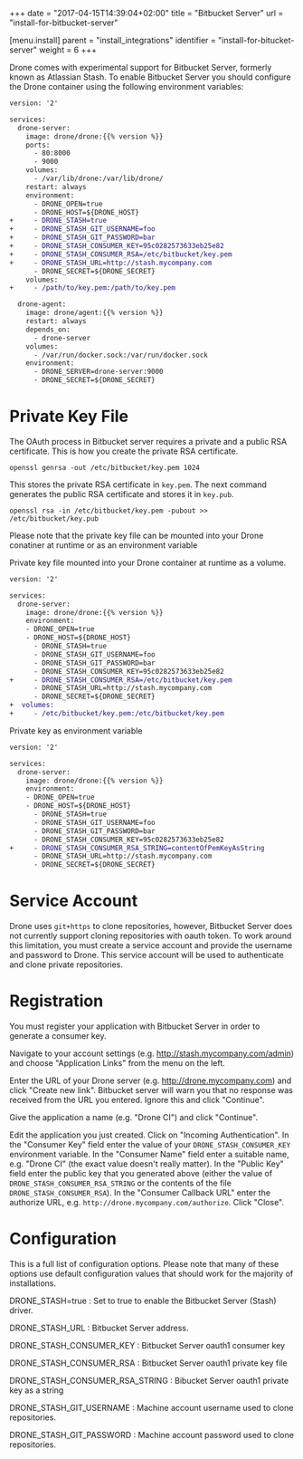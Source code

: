 +++
date = "2017-04-15T14:39:04+02:00"
title = "Bitbucket Server"
url = "install-for-bitbucket-server"

[menu.install]
  parent = "install_integrations"
  identifier = "install-for-bitucket-server"
  weight = 6
+++

Drone comes with experimental support for Bitbucket Server, formerly known as Atlassian Stash. To enable Bitbucket Server you should configure the Drone container using the following environment variables:

```diff
version: '2'

services:
  drone-server:
    image: drone/drone:{{% version %}}
    ports:
      - 80:8000
      - 9000
    volumes:
      - /var/lib/drone:/var/lib/drone/
    restart: always
    environment:
      - DRONE_OPEN=true
      - DRONE_HOST=${DRONE_HOST}
+     - DRONE_STASH=true
+     - DRONE_STASH_GIT_USERNAME=foo
+     - DRONE_STASH_GIT_PASSWORD=bar
+     - DRONE_STASH_CONSUMER_KEY=95c0282573633eb25e82
+     - DRONE_STASH_CONSUMER_RSA=/etc/bitbucket/key.pem
+     - DRONE_STASH_URL=http://stash.mycompany.com
      - DRONE_SECRET=${DRONE_SECRET}
    volumes:
+     - /path/to/key.pem:/path/to/key.pem

  drone-agent:
    image: drone/agent:{{% version %}}
    restart: always
    depends_on:
      - drone-server
    volumes:
      - /var/run/docker.sock:/var/run/docker.sock
    environment:
      - DRONE_SERVER=drone-server:9000
      - DRONE_SECRET=${DRONE_SECRET}
```

# Private Key File

The OAuth process in Bitbucket server requires a private and a public RSA certificate. This is how you create the private RSA certificate.

```nohighlight
openssl genrsa -out /etc/bitbucket/key.pem 1024
```

This stores the private RSA certificate in `key.pem`. The next command generates the public RSA certificate and stores it in `key.pub`.

```nohighlight
openssl rsa -in /etc/bitbucket/key.pem -pubout >> /etc/bitbucket/key.pub
```

Please note that the private key file can be mounted into your Drone conatiner at runtime or as an environment variable

Private key file mounted into your Drone container at runtime as a volume.

```diff
version: '2'

services:
  drone-server:
    image: drone/drone:{{% version %}}
    environment:
    - DRONE_OPEN=true
    - DRONE_HOST=${DRONE_HOST}
      - DRONE_STASH=true
      - DRONE_STASH_GIT_USERNAME=foo
      - DRONE_STASH_GIT_PASSWORD=bar
      - DRONE_STASH_CONSUMER_KEY=95c0282573633eb25e82
+     - DRONE_STASH_CONSUMER_RSA=/etc/bitbucket/key.pem
      - DRONE_STASH_URL=http://stash.mycompany.com
      - DRONE_SECRET=${DRONE_SECRET}
+  volumes:
+     - /etc/bitbucket/key.pem:/etc/bitbucket/key.pem
```

Private key as environment variable

```diff
version: '2'

services:
  drone-server:
    image: drone/drone:{{% version %}}
    environment:
    - DRONE_OPEN=true
    - DRONE_HOST=${DRONE_HOST}
      - DRONE_STASH=true
      - DRONE_STASH_GIT_USERNAME=foo
      - DRONE_STASH_GIT_PASSWORD=bar
      - DRONE_STASH_CONSUMER_KEY=95c0282573633eb25e82
+     - DRONE_STASH_CONSUMER_RSA_STRING=contentOfPemKeyAsString
      - DRONE_STASH_URL=http://stash.mycompany.com
      - DRONE_SECRET=${DRONE_SECRET}
```

# Service Account

Drone uses `git+https` to clone repositories, however, Bitbucket Server does not currently support cloning repositories with oauth token. To work around this limitation, you must create a service account and provide the username and password to Drone. This service account will be used to authenticate and clone private repositories.

# Registration

You must register your application with Bitbucket Server in order to generate a consumer key.

Navigate to your account settings (e.g. http://stash.mycompany.com/admin) and choose "Application Links" from the menu on the left.

Enter the URL of your Drone server (e.g. http://drone.mycompany.com) and click "Create new link". Bitbucket server will warn you that no response was received from the URL you entered. Ignore this and click "Continue".

Give the application a name (e.g. "Drone CI") and click "Continue".

Edit the application you just created. Click on "Incoming Authentication". In the "Consumer Key" field enter the value of your `DRONE_STASH_CONSUMER_KEY` environment variable. In the "Consumer Name" field enter a suitable name, e.g. "Drone CI" (the exact value doesn't really matter). In the "Public Key" field enter the public key that you generated above (either the value of `DRONE_STASH_CONSUMER_RSA_STRING` or the contents of the file `DRONE_STASH_CONSUMER_RSA`). In the "Consumer Callback URL" enter the authorize URL, e.g. `http://drone.mycompany.com/authorize`. Click "Close".


# Configuration

This is a full list of configuration options. Please note that many of these options use default configuration values that should work for the majority of installations.


DRONE_STASH=true
: Set to true to enable the Bitbucket Server (Stash) driver.

DRONE_STASH_URL
: Bitbucket Server address.

DRONE_STASH_CONSUMER_KEY
: Bitbucket Server oauth1 consumer key

DRONE_STASH_CONSUMER_RSA
: Bitbucket Server oauth1 private key file

DRONE_STASH_CONSUMER_RSA_STRING
: Bibucket Server oauth1 private key as a string

DRONE_STASH_GIT_USERNAME
: Machine account username used to clone repositories.

DRONE_STASH_GIT_PASSWORD
: Machine account password used to clone repositories.
